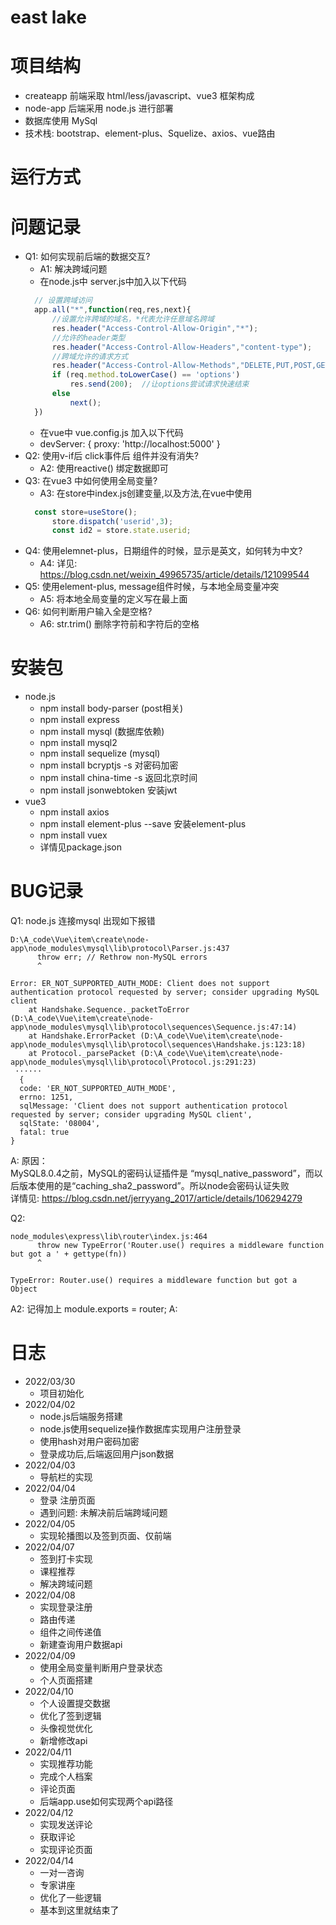 # east lake

# 项目结构
- createapp 前端采取 html/less/javascript、vue3 框架构成
- node-app  后端采用 node.js 进行部署
- 数据库使用 MySql
- 技术栈: bootstrap、element-plus、Squelize、axios、vue路由

# 运行方式

# 问题记录
- Q1: 如何实现前后端的数据交互?  
  - A1: 解决跨域问题
  - 在node.js中 server.js中加入以下代码
  ```javascript
    // 设置跨域访问
    app.all("*",function(req,res,next){
        //设置允许跨域的域名，*代表允许任意域名跨域
        res.header("Access-Control-Allow-Origin","*");
        //允许的header类型
        res.header("Access-Control-Allow-Headers","content-type");
        //跨域允许的请求方式 
        res.header("Access-Control-Allow-Methods","DELETE,PUT,POST,GET,OPTIONS");
        if (req.method.toLowerCase() == 'options')
            res.send(200);  //让options尝试请求快速结束
        else
            next();
    })
  ```
  - 在vue中 vue.config.js 加入以下代码
  - devServer: { proxy: 'http://localhost:5000' }
- Q2: 使用v-if后 click事件后 组件并没有消失?
  - A2: 使用reactive() 绑定数据即可  
- Q3: 在vue3 中如何使用全局变量?
  - A3: 在store中index.js创建变量,以及方法,在vue中使用
  ```javascript
    const store=useStore();
		store.dispatch('userid',3);
		const id2 = store.state.userid; 
  ```
- Q4: 使用elemnet-plus，日期组件的时候，显示是英文，如何转为中文?
  - A4: 详见: https://blog.csdn.net/weixin_49965735/article/details/121099544
- Q5: 使用element-plus, message组件时候，与本地全局变量冲突
  - A5: 将本地全局变量的定义写在最上面
- Q6: 如何判断用户输入全是空格?
  - A6: str.trim() 删除字符前和字符后的空格

# 安装包
- node.js
  - npm install body-parser (post相关)
  - npm install express 
  - npm install mysql (数据库依赖)
  - npm install mysql2 
  - npm install sequelize (mysql)
  - npm install bcryptjs -s 对密码加密
  - npm install china-time -s 返回北京时间
  - npm install jsonwebtoken 安装jwt
- vue3
  - npm install axios 
  - npm install element-plus --save 安装element-plus
  - npm install vuex
  - 详情见package.json
# BUG记录
Q1: node.js 连接mysql 出现如下报错
```
D:\A_code\Vue\item\create\node-app\node_modules\mysql\lib\protocol\Parser.js:437
      throw err; // Rethrow non-MySQL errors
      ^

Error: ER_NOT_SUPPORTED_AUTH_MODE: Client does not support authentication protocol requested by server; consider upgrading MySQL client
    at Handshake.Sequence._packetToError (D:\A_code\Vue\item\create\node-app\node_modules\mysql\lib\protocol\sequences\Sequence.js:47:14)
    at Handshake.ErrorPacket (D:\A_code\Vue\item\create\node-app\node_modules\mysql\lib\protocol\sequences\Handshake.js:123:18)
    at Protocol._parsePacket (D:\A_code\Vue\item\create\node-app\node_modules\mysql\lib\protocol\Protocol.js:291:23)
 ······
  {
  code: 'ER_NOT_SUPPORTED_AUTH_MODE',
  errno: 1251,
  sqlMessage: 'Client does not support authentication protocol requested by server; consider upgrading MySQL client',
  sqlState: '08004',
  fatal: true
}
```
A: 原因：  
 MySQL8.0.4之前，MySQL的密码认证插件是 “mysql_native_password”，而以后版本使用的是“caching_sha2_password”。所以node会密码认证失败  
 详情见: https://blog.csdn.net/jerryyang_2017/article/details/106294279  

Q2: 
```
node_modules\express\lib\router\index.js:464
      throw new TypeError('Router.use() requires a middleware function but got a ' + gettype(fn))       
      ^

TypeError: Router.use() requires a middleware function but got a Object
```
A2: 记得加上 module.exports = router;
A: 
# 日志
- 2022/03/30
  - 项目初始化
- 2022/04/02
  - node.js后端服务搭建
  - node.js使用sequelize操作数据库实现用户注册登录
  - 使用hash对用户密码加密
  - 登录成功后,后端返回用户json数据
- 2022/04/03
  - 导航栏的实现
- 2022/04/04
  - 登录 注册页面
  - 遇到问题: 未解决前后端跨域问题
- 2022/04/05
  - 实现轮播图以及签到页面、仅前端
- 2022/04/07
  - 签到打卡实现
  - 课程推荐
  - 解决跨域问题
- 2022/04/08
  - 实现登录注册
  - 路由传递
  - 组件之间传递值
  - 新建查询用户数据api
- 2022/04/09
  - 使用全局变量判断用户登录状态
  - 个人页面搭建
- 2022/04/10
  - 个人设置提交数据
  - 优化了签到逻辑
  - 头像视觉优化
  - 新增修改api
- 2022/04/11
  - 实现推荐功能
  - 完成个人档案
  - 评论页面
  - 后端app.use如何实现两个api路径
- 2022/04/12
  - 实现发送评论
  - 获取评论
  - 实现评论页面
- 2022/04/14
  - 一对一咨询
  - 专家讲座
  - 优化了一些逻辑
  - 基本到这里就结束了